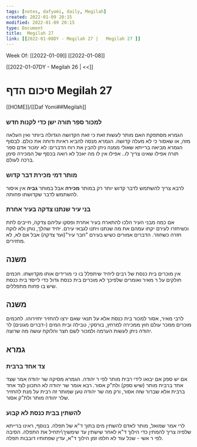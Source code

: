 ```yaml
---
tags: [notes, dafyomi, daily, Megilah] 
created: 2022-01-09 20:15
modified: 2022-01-09 20:15
type: Document
title:  Megilah 27
link: [[2022-01-08DY - Megilah 27 |   Megilah 27 ]]
---
```

Week Of: [[2022-01-09]]
[[2022-01-08]]

[[2022-01-07DY - Megilah 26 | <<]] 

# סיכום הדף  Megilah 27

[[HOME]]/[[Daf Yomi##Megilah]]

### למכור ספר תורה ישן כדי לקנות חדש
הגמרא מסתפקת האם מותר לעשות זאת כי זאת הקדושה הגדולה ביותר ואין העלאה מזה, או שאסור כי לא מעלה קדושה.
הגמרא מנסה להביא ראיות ודוחה את כולם. 
לבסוף הגמרא מביאה ברייתא שאולי ממנה ניתן להבין את רוח הדברים: לא ימכור אדם ספר תורה אפילו שאינו צריך לו.. אפילו אין לו מה יאכל לא רואה בכסף של המכירה סימן ברכה לעולם.
### מותר דמי מכירת דבר קדוש
לרבא צריך להשתמש לדבר קדוש יותר רק במותר **מכירה** אבל במותר **גביה** אין איסור להשתמש לדבר שקדושתו פחותה.

### בני עיר שנתנו צדקה בעיר אחרת
אם כמה מבני העיר הלכו להתארח בעיר אחרת ופסקו עליהם צדקה, חייבים לתת וכשיחזרו לעירם יקחו עמהם את מה שנתנו ויתנו לגבאי עירם. יחיד שהלך, נותן ולא לוקח חזרה כשחוזר.
הדברים אמורים כשיש בעירם "חבר עיר"(ועד צדקה) אבל אם לא, לא מחזירים.
## משנה
אין מוכרים בית כנסת של רבים ליחיד שיתפלל בו כי מורידים אותו מקדושתו. חכמים חולקים על ר מאיר ואומרים שלפיכך  לא מוכרים בית כנסת גדול כדי לייסד בית כנסת שיש בו פחות מתפללים. 
 
## משנה
לרבי מאיר, אסור למכור בית כנסת אלא על תנאי שאם ירצו להחזיר יחזירוהו. לחכמים מוכרים ממכר עולם חוץ ממכירה למרחץ, בורסקי, טבילה ובית המים (-דברים מגונים) לר יהודה ניתן לעשות הערמה ולמכור לשם חצר והלוקח עושה מה שרוצה.
## גמרא
### צד אחד ברבית
אם יש ספק אם יבואו לידי רבית מותר לפי ר יהודה. הגמרא מסיקה שר יהודה אמר שצד אחד ברבית מותר (שיש ספק) ולת"ק אסור.
רבא אומר שר יהודה לא התכוון לצד אחד ברבית אלא שברור שזה אסור, ורק מה שר יהודה טען שמותר זה רבית על מנת להחזיר שלר יהודה מותר ולת"ק אסור.

### להשתין בבית כנסת לא קבוע
לרי אמר שמואל, מותר לאדם להשתין מים בתוך ד"א של תפלה. בנוסף, ראינו ברייתא שלפיה צריך להמתין כדי הילוך ד"א לאחר שישתין עד שימשיך\יתחיל את התפלה. הסיבה לפי ר אשי - שכל עוד לא חלפו זמן הילוך ד"א, עדין שפתותיו דובבות תפלה.

